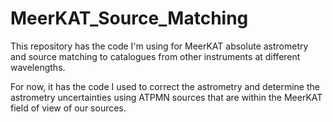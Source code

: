 # MeerKAT_Source_Matching
This repository has the code I'm using for MeerKAT absolute astrometry and source matching to catalogues from other instruments at different wavelengths.

For now, it has the code I used to correct the astrometry and determine the astrometry uncertainties using ATPMN sources that are within the MeerKAT field of view of our sources.
